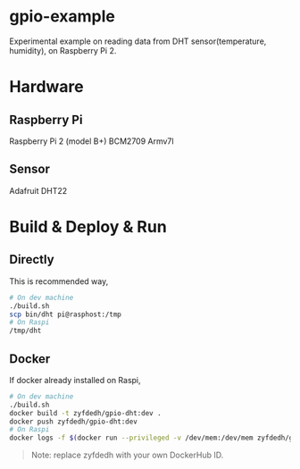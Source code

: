 # gpio-example
Experimental example on reading data from DHT sensor(temperature, humidity), on Raspberry Pi 2.

# Hardware
## Raspberry Pi
Raspberry Pi 2 (model B+) BCM2709 Armv7l

## Sensor
Adafruit DHT22

# Build & Deploy & Run

## Directly
This is recommended way,

```sh
# On dev machine
./build.sh
scp bin/dht pi@rasphost:/tmp
# On Raspi
/tmp/dht
```

## Docker
If docker already installed on Raspi,

```sh
# On dev machine
./build.sh
docker build -t zyfdedh/gpio-dht:dev .
docker push zyfdedh/gpio-dht:dev
# On Raspi
docker logs -f $(docker run --privileged -v /dev/mem:/dev/mem zyfdedh/gpio-dht:dev)
```
> Note: replace zyfdedh with your own DockerHub ID.
